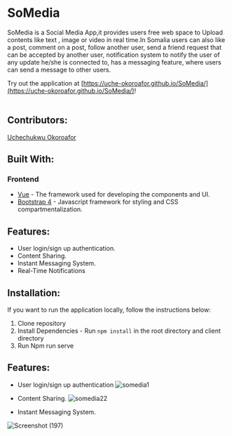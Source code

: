 # SoMedia
SoMedia is a Social Media App,it provides users free web space to Upload contents like text , image or video in real time.In Somalia users can also like a post, comment on a post, follow another user, send a friend request that can be accepted by another user, notification system to notify the user of any update he/she is connected to, has a messaging feature, where users can send a message to other users.

Try out the application at [https://uche-okoroafor.github.io/SoMedia/](https://uche-okoroafor.github.io/SoMedia/)!
<br><br>

## Contributors:
[Uchechukwu Okoroafor](https://github.com/uche-okoroafor)

## Built With:
### Frontend
* [Vue](https://vuejs.org/) - The framework used for developing the components and UI.
* [Bootstrap 4](https://getbootstrap.com/) - Javascript framework for styling and CSS compartmentalization.


## Features:
* User login/sign up authentication.
* Content Sharing.
* Instant Messaging System.
* Real-Time Notifications

## Installation:
If you want to run the application locally, follow the instructions below:
1. Clone repository
2. Install Dependencies - Run ```npm install``` in the root directory and client directory
3. Run Npm run serve


## Features: 


* User login/sign up authentication
![somedia1](https://user-images.githubusercontent.com/71725892/145720485-a62c643d-c667-4fd3-add5-e17b4bff8e29.jpg)

* Content Sharing.
![somedia22](https://user-images.githubusercontent.com/71725892/145720545-1bb8ba39-e6cb-4faf-b02c-c20593f4ab09.jpg)
 
* Instant Messaging System.

![Screenshot (197)](https://user-images.githubusercontent.com/71725892/145720995-899e3de1-9a37-415a-a478-4ff07b58df38.png)
